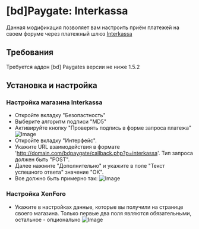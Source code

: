 # [bd]Paygate: Interkassa
Данная модификация позволяет вам настроить приём платежей на своем форуме через платежный шлюз [Interkassa](https://www.interkassa.com/)

## Требования
Требуется аддон [bd] Paygates версии не ниже 1.5.2

## Установка и настройка

### Настройка магазина Interkassa

* Откройте вкладку "Безопастность"
 * Выберите алгоритм подписи "MD5"
 * Активируйте кнопку "Проверять подпись в форме запроса платежа"
![Image](https://matew.pw/screens/clip-2016-08-07-22-10-50-21160173.png)
* Откройте вкладку "Интерфейс". 
 * Укажите URL взаимодействия в формате 'http://domain.com/bdpaygate/callback.php?p=interkassa'. Тип запроса должен быть "POST". 
 * Далее нажмите "Дополнительно" и укажите в поле "Текст успешного ответа" значение "OK". 
* Все должно быть примерно так:
![Image](https://matew.pw/screens/clip-2016-08-07-22-16-15-86318491.png)

### Настройка XenForo

* Укажите в настройках данные, которые вы получили на странице своего магазина. Только первые два поля являются обязательными, остальное - опционально
![Image](https://matew.pw/screens/clip-2016-08-07-22-05-07-98682728.png)